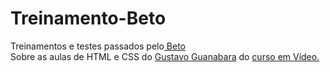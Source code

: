 # Treinamento-Beto
Treinamentos e testes passados pelo<a href="https://github.com/jrteixeira"> Beto</a> <br>
Sobre as aulas de HTML e CSS do <a href="https://github.com/gustavoguanabara">Gustavo Guanabara</a> do <a href="https://www.cursoemvideo.com/">curso em Vídeo.</a>
